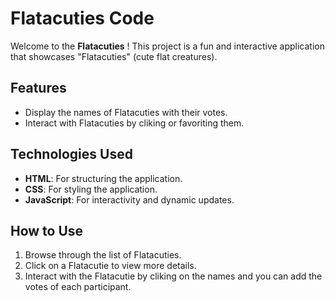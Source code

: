 # Flatacuties Code

Welcome to the **Flatacuties** ! This project is  a fun and interactive application that showcases "Flatacuties" (cute flat creatures).

## Features

- Display the names of Flatacuties with their votes.
- Interact with Flatacuties by cliking or favoriting them.

## Technologies Used

- **HTML**: For structuring the application.
- **CSS**: For styling the application.
- **JavaScript**: For interactivity and dynamic updates.

## How to Use

1. Browse through the list of Flatacuties.
2. Click on a Flatacutie to view more details.
3. Interact with the Flatacutie by cliking on the names and you can add the votes of each participant.
